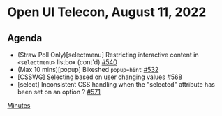 # Open UI Telecon, August 11, 2022

## Agenda

- (Straw Poll Only)[selectmenu] Restricting interactive content in `<selectmenu>` listbox (cont'd) [#540](https://github.com/openui/open-ui/issues/540)
- (Max 10 mins)[popup] Bikeshed `popup=hint` [#532](https://github.com/openui/open-ui/issues/532)
- [CSSWG] Selecting based on user changing values [#568](https://github.com/w3c/csswg-drafts/issues/1533)
- [select] Inconsistent CSS handling when the "selected" attribute has been set on an option ? [#571](https://github.com/openui/open-ui/issues/571)

[Minutes](https://www.w3.org/2022/08/11-openui-minutes.html)

